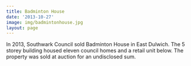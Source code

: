 ```yaml
---
title: Badminton House 
date: '2013-10-27'
image: img/badmintonhouse.jpg
layout: page
---
```

In 2013, Southwark Council sold Badminton House in East Dulwich. The 5 storey building housed eleven council homes and a retail unit below. The property was sold at auction for an undisclosed sum.
